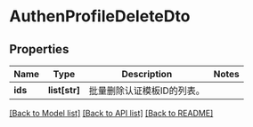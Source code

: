 # AuthenProfileDeleteDto

## Properties
Name | Type | Description | Notes
------------ | ------------- | ------------- | -------------
**ids** | **list[str]** | 批量删除认证模板ID的列表。 | 

[[Back to Model list]](../README.md#documentation-for-models) [[Back to API list]](../README.md#documentation-for-api-endpoints) [[Back to README]](../README.md)


